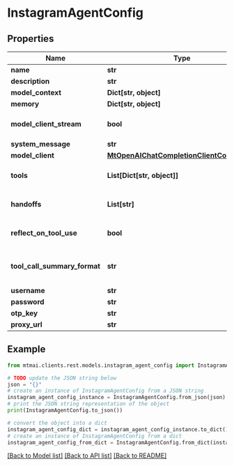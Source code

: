 # InstagramAgentConfig


## Properties

Name | Type | Description | Notes
------------ | ------------- | ------------- | -------------
**name** | **str** |  | 
**description** | **str** |  | 
**model_context** | **Dict[str, object]** |  | [optional] 
**memory** | **Dict[str, object]** |  | [optional] 
**model_client_stream** | **bool** |  | [optional] [default to False]
**system_message** | **str** |  | [optional] 
**model_client** | [**MtOpenAIChatCompletionClientComponent**](MtOpenAIChatCompletionClientComponent.md) |  | 
**tools** | **List[Dict[str, object]]** |  | [optional] [default to []]
**handoffs** | **List[str]** |  | [optional] [default to []]
**reflect_on_tool_use** | **bool** |  | [optional] [default to False]
**tool_call_summary_format** | **str** |  | [optional] [default to '{result}']
**username** | **str** |  | [optional] 
**password** | **str** |  | [optional] 
**otp_key** | **str** |  | [optional] 
**proxy_url** | **str** |  | [optional] 

## Example

```python
from mtmai.clients.rest.models.instagram_agent_config import InstagramAgentConfig

# TODO update the JSON string below
json = "{}"
# create an instance of InstagramAgentConfig from a JSON string
instagram_agent_config_instance = InstagramAgentConfig.from_json(json)
# print the JSON string representation of the object
print(InstagramAgentConfig.to_json())

# convert the object into a dict
instagram_agent_config_dict = instagram_agent_config_instance.to_dict()
# create an instance of InstagramAgentConfig from a dict
instagram_agent_config_from_dict = InstagramAgentConfig.from_dict(instagram_agent_config_dict)
```
[[Back to Model list]](../README.md#documentation-for-models) [[Back to API list]](../README.md#documentation-for-api-endpoints) [[Back to README]](../README.md)


